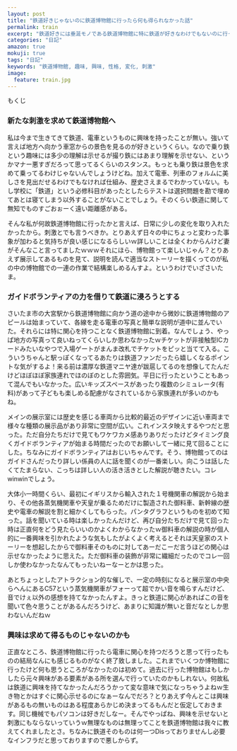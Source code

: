 ```yaml
---
layout: post
title: "鉄道好きじゃないのに鉄道博物館に行ったら何も得られなかった話"
permalink: train
excerpt: "鉄道好きには垂涎モノである鉄道博物館に特に鉄道が好きなわけでもないのに行ってしまいました。私の守備範囲外のものに触れることで己の新たな一面を引き出せるかも？などと思って行ったわけですがそう簡単にはいかないねというお話でございます。"
categories: "日記"
amazon: true
mokuji: true
tags: "日記"
keywords: "鉄道博物館, 趣味, 興味, 性格, 変化, 刺激"
image:
  feature: train.jpg
---
```


<div id="mokuji"><span>もくじ</span></div>

### 新たな刺激を求めて鉄道博物館へ

私は今まで生きてきて鉄道、電車というものに興味を持ったことが無い。強いて言えば地方へ向かう車窓からの景色を見るのが好きというくらい。なので乗り鉄という趣味には多少の理解は示せるが撮り鉄にはあまり理解を示せない、というかマナー悪すぎだろって思ってるくらいのスタンス。もっとも乗り鉄は景色を求めて乗ってるわけじゃないんでしょうけどね。加えて電車、列車のフォルムに美しさを見出だせるわけでもなければ仕組み、歴史さえまるでわかっていない。もし学校に「鉄道」という必修科目があったとしたらテストは選択問題を勘で埋めてあとは寝てしまう以外することがないことでしょう。そのくらい鉄道に関して無知でものすごおぉーく遠い距離感がある。

そんな私が何故鉄道博物館に行ったかと言えば、日常に少しの変化を取り入れたかったから。刺激とでも言うべきか。とりあえず日々の中にちょっと変わった事象が加わると気持ちが良い感じになるらしいｗ詳しいことは全くわからんけど妻がそんなこと言ってましたｗｗｗそれにほら、博物館って楽しいじゃん？とりあえず展示してあるものを見て、説明を読んで適当なストーリーを描くってのが私の中の博物館での一連の作業で結構楽しめるんすよ。というわけでいざさいたま。

### ガイドボランティアの力を借りて鉄道に浸ろうとする

さいたま市の大宮駅から鉄道博物館に向かう道の途中から微妙に鉄道博物館のアピールは始まっていて、各線を走る電車の写真と簡単な説明が道中に並んでいた。それらには特に関心を持つことなく鉄道博物館に到着。なんでしょう、やっぱ地方の写真って良いねってくらいしか思わなかったｗチケットが非接触型ICカードみたいなやつで入場ゲートがまんま改札でチケットをピッと当てて入る。こういうちゃんと駅っぽくなってるあたりは鉄道ファンだったら嬉しくなるポイントな気がするよ！来る前は濃厚な鉄道マニヤ達が跋扈してるのを想像してたんだけどほぼほぼ家族連れでほのぼのとした雰囲気。平日に行ったということもあって混んでもいなかった。広いキッズスペースがあったり複数のシミュレータ(有料)があって子どもも楽しめる配慮がなされているから家族連れが多いのかもね。

メインの展示室には歴史を感じる車両から比較的最近のデザインに近い車両まで様々な種類の展示品があり非常に空間が広い。これインスタ映えするやつだと思った。ただ自分たちだけで見てもワケワカメ感ありありだったけどタイミング良くガイドボランティアが始まる時間だったのでお願いして一緒に見て回ることにした。ちなみにガイドボランティアはおじいちゃんです。そう、博物館ってのはガイドさんだったり詳しい係員の人に話を聞くのが一番楽しい。向こうは話したくてたまらない、こっちは詳しい人の活き活きとした解説が聴きたい。コレwinwinでしょう。

大体小一時間くらい、最初にイギリスから輸入された１号機関車の解説から始まり、その他各蒸気機関車や天皇が乗るためだけに製造された御料車、新幹線の歴史や電車の解説を割と細かくしてもらった。パンタグラフというものを初めて知った。話を聞いている時は楽しかったんだけど、再び自分たちだけで見て回った時は正直何をどう見たらいいのかよくわからなかったｗ御料車の解説の時が個人的に一番興味を引かれたような気もしたがよくよく考えるとそれは天皇家のストーリーを想起したからで御料車そのものに対してあーだこーだ言うほどの関心は示せなかったように思えた。ただ御料車の装飾が非常に繊細だったのでコレ一回しか使わなかったなんてもったいねーなーとかは思った。

あとちょっとしたアトラクション的な催しで、一定の時刻になると展示室の中央らへんにあるC57という蒸気機関車がフォーって超でかい音を鳴らすんだけど、音でけぇ以外の感想を持てなかったんすよ。きっと鉄道に関心があればこの音を聞いて色々思うことがあるんだろうけど、あまりに知識が無いと音だなとしか思わないんだねｗ

### 興味は求めて得るものじゃないのかも

正直なところ、鉄道博物館に行ったら電車に関心を持つだろうと思って行ったものの結局なんにも感じるものがなく終了致しました。これまでいくつか博物館に行ったけど何も思うところがなかったのは初めて。過去に行った博物館はもしかしたら元々興味がある要素がある所を選んで行っていたのかもしれない。何故私は鉄道に興味を持てなかったんだろうかって変な意味で気になっちゃうよねｗ生き物とかはすぐに関心示せるのになぁーなんでだろ？とりあえず今んとこは興味があるもの無いものはある程度あらかじめ決まってるもんだと仮定しておきます。同じ機械でもパソコンは好きだしなー。そんでやっぱね、興味を示せないと刺激にもならないっていうｗ無理なものは無理ってことを鉄道博物館は我々に教えてくれましたとさ。ちなみに鉄道そのものは何一つDisっておりませんし必要なインフラだと思っておりますので悪しからず。
